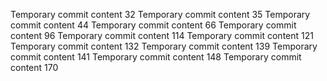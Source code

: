 Temporary commit content 32
Temporary commit content 35
Temporary commit content 44
Temporary commit content 66
Temporary commit content 96
Temporary commit content 114
Temporary commit content 121
Temporary commit content 132
Temporary commit content 139
Temporary commit content 141
Temporary commit content 148
Temporary commit content 170
